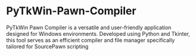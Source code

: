 # PyTkWin-Pawn-Compiler
PyTkWin Pawn Compiler is a versatile and user-friendly application designed for Windows environments. Developed using Python and Tkinter, this tool serves as an efficient compiler and file manager specifically tailored for SourcePawn scripting
